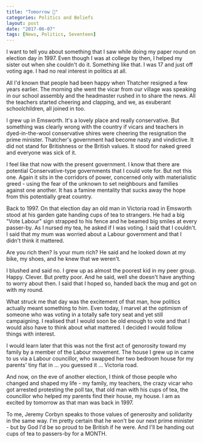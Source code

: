 ```yaml
---
title: "Tomorrow 🌹"
categories: Politics and Beliefs
layout: post
date: "2017-06-07"
tags: [News, Politics, Seventeen]
---
```

I want to tell you about something that I saw while doing my paper round on election day in 1997. Even though I was at college by then, I helped my sister out when she couldn't do it. Something like that. I was 17 and just off voting age. I had no real interest in politics at all.

All I'd known that people had been happy when Thatcher resigned a few years earlier. The morning she went the vicar from our village was speaking in our school assembly and the headmaster rushed in to share the news. All the teachers started cheering and clapping, and we, as exuberant schoolchildren, all joined in too.

I grew up in Emsworth. It's a lovely place and really conservative. But something was clearly wrong with the country if vicars and teachers in dyed-in-the-wool conservative shires were cheering the resignation the prime minister. Thatcher's government had become nasty and vindictive. It did not stand for Britishness or the British values. It stood for naked greed and everyone was sick of it.

I feel like that now with the present government. I know that there are potential Conservative-type governments that I could vote for. But not this one. Again it sits in the corridors of power, concerned only with materialistic greed - using the fear of the unknown to set neighbours and families against one another. It has a famine mentality that sucks away the hope from this potentially great country.

Back to 1997. On that election day an old man in Victoria road in Emsworth stood at his garden gate handing cups of tea to strangers. He had a big "Vote Labour" sign strapped to his fence and he beamed big smiles at every passer-by. As I nursed my tea, he asked if I was voting. I said that I couldn't. I said that my mum was worried about a Labour government and that I didn't think it mattered.

Are you rich then? Is your mum rich? He said and he looked down at my bike, my shoes, and he knew that we weren't. 

I blushed and said no. I grew up as almost the poorest kid in my peer group. Happy. Clever. But pretty poor. And he said, well she doesn't have anything to worry about then. I said that I hoped so, handed back the mug and got on with my round.

What struck me that day was the excitement of that man, how politics actually meant something to him. Even today, I marvel at the optimism of someone who was voting in a totally safe tory seat and yet still campaigning. I realised that I would soon be old enough to vote and that I would also have to think about what mattered. I decided I would follow things with interest.

I would learn later that this was not the first act of genorosity toward my family by a member of the Labour movement. The house I grew up in came to us via a Labour councillor, who swapped her two bedroom house for my parents' tiny flat in ... you guessed it ... Victoria road.

And now, on the eve of another election, I think of those people who changed and shaped my life - my family, my teachers, the crazy vicar who got arrested protesting the poll tax, that old man with his cups of tea, the councillor who helped my parents find their house, my house. I am as excited by tomorrow as that man was back in 1997.

To me, Jeremy Corbyn speaks to those values of generosity and solidarity in the same way. I'm pretty certain that he won't be our next prime minister - but by God I'd be so proud to be British if he were. And I'll be handing out cups of tea to passers-by for a MONTH.